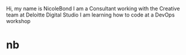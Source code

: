 Hi, my name is NicoleBond
I am a Consultant working with the Creative team at Deloitte Digital Studio
I am learning how to code at a DevOps workshop
# nb
